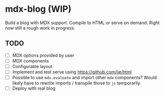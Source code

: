 # mdx-blog (WIP)

Build a blog with MDX support. Compile to HTML or serve on demand. Right now still a rough work in progress.

## TODO

- [ ] MDX options provided by user
- [ ] MDX components
- [ ] Configurable layout
- [ ] Implement and test serve using https://github.com/ije/html
- [ ] Possible to use `mdx.evaluate` and import other `mdx` components? Would likely have to rewrite imports / transpile those to `js` temporarily.
- [ ] Deploy with real blog
